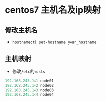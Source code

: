 # centos7 主机名及ip映射

## 修改主机名

* `hostnamectl set-hostname your_hostname`

## 主机映射

* 修改`/etc`的`hosts`

```python
192.168.245.141 node01
192.168.245.142 node02
192.168.245.143 node03
192.168.245.144 node04
```

